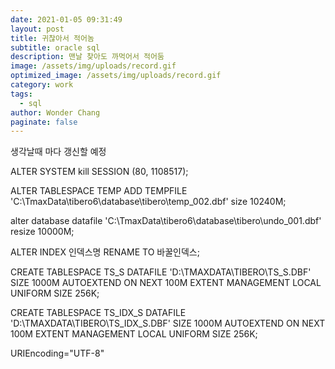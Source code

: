 ```yaml
---
date: 2021-01-05 09:31:49
layout: post
title: 귀찮아서 적어놈
subtitle: oracle sql
description: 맨날 찾아도 까먹어서 적어둠
image: /assets/img/uploads/record.gif
optimized_image: /assets/img/uploads/record.gif
category: work
tags:
  - sql
author: Wonder Chang
paginate: false
---
```

생각날때 마다 갱신할 예정

ALTER SYSTEM kill SESSION (80, 1108517);

ALTER TABLESPACE TEMP ADD TEMPFILE 'C:\TmaxData\tibero6\database\tibero\temp_002.dbf' size 10240M;

alter database datafile 'C:\TmaxData\tibero6\database\tibero\undo_001.dbf' resize 10000M;

ALTER INDEX 인덱스명 RENAME TO 바꿀인덱스;

CREATE TABLESPACE TS_S
   DATAFILE 'D:\TMAXDATA\TIBERO\TS_S.DBF' SIZE 1000M 
   AUTOEXTEND ON NEXT 100M
   EXTENT MANAGEMENT LOCAL UNIFORM SIZE 256K;

CREATE TABLESPACE TS_IDX_S
   DATAFILE 'D:\TMAXDATA\TIBERO\TS_IDX_S.DBF' SIZE 1000M 
   AUTOEXTEND ON NEXT 100M
   EXTENT MANAGEMENT LOCAL UNIFORM SIZE 256K;





URIEncoding="UTF-8"